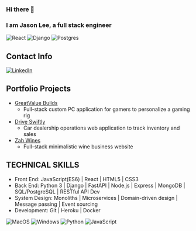 ### Hi there 👋


### I am Jason Lee, a full stack engineer  

![React](https://img.shields.io/badge/React-20232A?style=for-the-badge&logo=react&logoColor=61DAFB) 
![Django](https://img.shields.io/badge/Django-092E20?style=for-the-badge&logo=django&logoColor=white) 
![Postgres](https://img.shields.io/badge/postgres-%23316192.svg?style=for-the-badge&logo=postgresql&logoColor=white)

## Contact Info
[![LinkedIn](https://img.shields.io/badge/linkedin-%230077B5.svg?style=for-the-badge&logo=linkedin&logoColor=white)](https://www.linkedin.com/in/jasonlee220/) 

## Portfolio Projects
- [GreatValue Builds](https://github.com/jeelason/great-builds)
  * Full-stack custom PC application for gamers to personalize a gaming rig
- [Drive Swiftly](https://github.com/jeelason/drive-swiftly)
  * Car dealership operations web application to track inventory and sales
- [Zah Wines](https://github.com/jeelason/zah-wines)
  * Full-stack minimalistic wine business website
## TECHNICAL SKILLS
- Front End: JavaScript(ES6) | React | HTML5 | CSS3
- Back End: Python 3 | Django | FastAPI | Node.js | Express | MongoDB | SQL/PostgreSQL | RESTful API Dev
- System Design: Monoliths | Microservices | Domain-driven design | Message passing | Event sourcing
- Development: Git | Heroku | Docker


![MacOS](https://img.shields.io/badge/mac%20os-000000?style=for-the-badge&logo=apple&logoColor=white) ![Windows](https://img.shields.io/badge/Windows-0078D6?style=for-the-badge&logo=windows&logoColor=white) ![Python](https://img.shields.io/badge/Python-3776AB?style=for-the-badge&logo=python&logoColor=white) ![JavaScript](https://img.shields.io/badge/JavaScript-323330?style=for-the-badge&logo=javascript&logoColor=F7DF1E)
